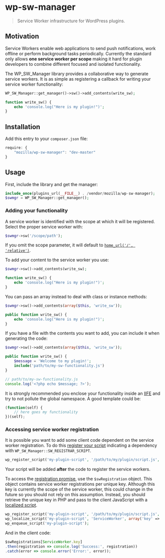 # wp-sw-manager
> Service Worker infrastructure for WordPress plugins.

## Motivation

Service Workers enable web applications to send push notifications, work offline or perform background tasks periodically. Currently the standard only allows **one service worker per scope** making it hard for plugin developers to combine different focused and isolated functionality.

The WP_SW_Manager library provides a collaborative way to generate service workers. It is as simple as registering a callback for writing your service worker functionality:

```php
WP_SW_Manager::get_manager()->sw()->add_contents(write_sw);

function write_sw() {
    echo 'console.log("Here is my plugin!")';
}
```

## Installation

Add this entry to your `composer.json` file:

```js
require: {
    "mozilla/wp-sw-manager": "dev-master"
}
```

## Usage

First, include the library and get the manager:

```php
include_once(plugins_url(__FILE__) . /vendor/mozilla/wp-sw-manager);
$swmgr = WP_SW_Manager::get_manager();
```

### Adding your functionality

A service worker is identified with the scope at which it will be registered. Select the proper service worker with:

```php
$swmgr->sw('/scope/path');
```

If you omit the scope parameter, it will default to [`home_url('/', 'relative')`](https://developer.wordpress.org/reference/functions/home_url/).

To add your content to the service worker you use:

```php
$swmgr->sw()->add_contents(write_sw);

function write_sw() {
    echo 'console.log("Here is my plugin!")';
}
```

You can pass an array instead to deal with class or instance methods:

```php
$swmgr->sw()->add_contents(array($this, 'write_sw'));

public function write_sw() {
    echo 'console.log("Here is my plugin!")';
}
```

If you have a file with the contents you want to add, you can include it when generating the code:

```php
$swmgr->sw()->add_contents(array($this, 'write_sw'));

public function write_sw() {
    $message = 'Welcome to my plugin!';
    include('path/to/my-sw-functionality.js')
}
```

```js
// path/to/my-sw-functionality.js
console.log('<?php echo $message; ?>');
```

It is strongly recommended you enclose your functionality inside an [IIFE](http://benalman.com/news/2010/11/immediately-invoked-function-expression/) and try to not pollute the global namespace. A good template could be:

```js
(function(self) {
    // here goes my functionality
})(self);
```

### Accessing service worker registration

It is possible you want to add some client code dependent on the service worker registration. To do this [register your script](https://developer.wordpress.org/reference/functions/wp_register_script/) indicating a dependency with `WP_SW_Manager::SW_REGISTRAR_SCRIPT`.

```php
wp_register_script('my-plugin-script', '/path/to/my/plugin/script.js', array(WP_SW_Manager::SW_REGISTRAR_SCRIPT));
```

Your script will be added **after** the code to register the service workers.

To access the [registration promise](https://developer.mozilla.org/en-US/docs/Web/API/ServiceWorkerContainer/register), use the `$swRegistration` object. This object contains service worker registrations per unique key. Although this key is currently the scope of the service worker, this could change in the future so you should not rely on this assumption. Instead, you should retrieve the unique key in PHP and pass to the client JavaScript with a [localized script](https://developer.wordpress.org/reference/functions/wp_localize_script/).

```php
wp_register_script('my-plugin-script', '/path/to/my/plugin/script.js', array(WP_SW_Manager::SW_REGISTRAR_SCRIPT));
wp_localize_script('my-plugin-script', 'ServiceWorker', array('key' => WP_SW_Manager::get_js_id()));
wp_enqueue_script('my-plugin-script');
```

And in the client code:

```js
$swRegistrations[ServiceWorker.key]
.then(registration => console.log('Success:', registration))
.catch(error => console.error('Error:', error));
```
